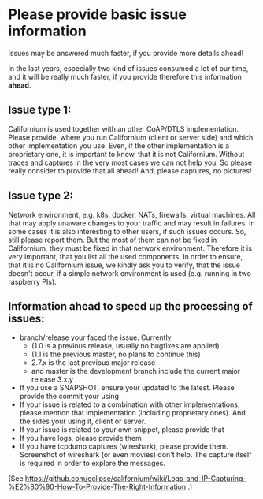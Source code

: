 # Please provide basic issue information

Issues may be answered much faster, if you provide more details ahead!

In the last years, especially two kind of issues consumed a lot of our time, and it will be really much faster, if you provide therefore this information **ahead**.

## Issue type 1:

Californium is used together with an other CoAP/DTLS implementation. Please provide, where you run Californium (client or server side) and which other implementation you use. Even, if the other implementation is a proprietary one, it is important to know, that it is not Californium. Without traces and captures in the very most cases we can not help you. So please really consider to provide that all ahead! And, please captures, no pictures!

## Issue type 2:

Network environment, e.g. k8s, docker, NATs, firewalls, virtual machines. All that may apply unaware changes to your traffic and may result in failures. In some cases it is also interesting to other users, if such issues occurs. So, still please report them. But the most of them can not be fixed in Californium, they must be fixed in that network environment. Therefore it is very important, that you list all the used components. In order to ensure, that it is no Californium issue, we kindly ask you to verify, that the issue doesn't occur, if a simple network environment is used (e.g. running in two raspberry PIs).

## Information ahead to speed up the processing of issues:

* branch/release your faced the issue. Currently
    * (1.0 is a previous release, usually no bugfixes are applied)
    * (1.1 is the previous master, no plans to continue this)
    * 2.7.x is the last previous major release
    * and master is the development branch include the current major release 3.x.y
* If you use a SNAPSHOT, ensure your updated to the latest. Please provide the commit your using
* If your issue is related to a combination with other implementations, please mention that implementation (including proprietary ones). And the sides your using it, client or server.
* If your issue is related to your own snippet, please provide that
* If you have logs, please provide them
* If you have tcpdump captures (wireshark), please provide them. Screenshot of wireshark (or even movies) don't help. The capture itself is required in order to explore the messages.

(See https://github.com/eclipse/californium/wiki/Logs-and-IP-Capturing-%E2%80%90-How-To-Provide-The-Right-Information .)
